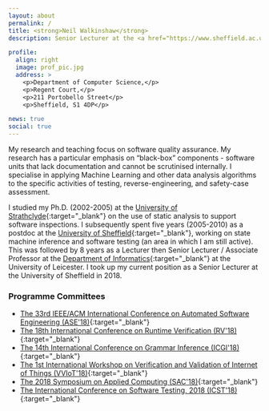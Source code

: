 ```yaml
---
layout: about
permalink: /
title: <strong>Neil Walkinshaw</strong>
description: Senior Lecturer at the <a href="https://www.sheffield.ac.uk/dcs/indexdcs">Department of Computer Science</a>, at the University of Sheffield.

profile:
  align: right
  image: prof_pic.jpg
  address: >
    <p>Department of Computer Science,</p>
    <p>Regent Court,</p>
    <p>211 Portobello Street</p>
    <p>Sheffield, S1 4DP</p>

news: true
social: true
---
```


My research and teaching focus on software quality assurance. My research has a particular emphasis on “black-box” components - software units that lack documentation and cannot be scrutinised internally. I specialise in applying Machine Learning and other data analysis algorithms to the specific activities of testing, reverse-engineering, and safety-case assessment.

I studied my Ph.D. (2002-2005) at the [University of Strathclyde](https://www.strath.ac.uk/science/computerinformationsciences/){:target="\_blank"} on the use of static analysis to support software inspections. I subsequently spent five years (2005-2010) as a postdoc at the [University of Sheffield](https://www.sheffield.ac.uk/dcs/indexdcs){:target="\_blank"}, working on state machine inference and software testing (an area in which I am still active). This was followed by 8 years as a Lecturer then Senior Lecturer / Associate Professor at the [Department of Informatics](https://www2.le.ac.uk/departments/informatics){:target="\_blank"} at the University of Leicester. I took up my current position as a Senior Lecturer at the University of Sheffield in 2018.

### Programme Committees

* [The 33rd IEEE/ACM International Conference on Automated Software Engineering (ASE'18)](http://www.ase2018.com/){:target="\_blank"}
* [The 18th International Conference on Runtime Verification (RV'18)](https://rv2018.isp.uni-luebeck.de/){:target="\_blank"}
* [The 14th International Conference on Grammar Inference (ICGI'18)](http://icgi2018.pwr.edu.pl/){:target="\_blank"}
* [The 1st International Workshop on Verification and Validation of Internet of Things (VVIoT'18)](https://web.fe.up.pt/~vviot2018/){:target="\_blank"}
* [The 2018 Symposium on Applied Computing (SAC'18)](https://www.sigapp.org/sac/sac2018/){:target="\_blank"}
* [The International Conference on Software Testing, 2018 (ICST'18)](http://www.es.mdh.se/icst2018/){:target="\_blank"}
